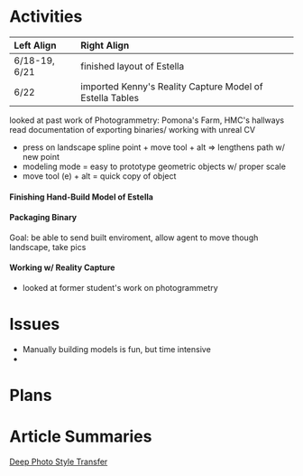 # Activities

| Left Align | Right Align |
| :--        |:--   |
| 6/18-19, 6/21 | finished layout of Estella
| 6/22 | imported Kenny's Reality Capture Model of Estella Tables
looked at past work of Photogrammetry: Pomona's Farm, HMC's hallways
read documentation of exporting binaries/ working with unreal CV

+ press on landscape spline point + move tool + alt => lengthens path w/ new point
+ modeling mode = easy to prototype geometric objects w/ proper scale
+ move tool (e) + alt = quick copy of object
#### Finishing Hand-Build Model of Estella


#### Packaging Binary
Goal: be able to send built enviroment, allow agent to move though landscape, take pics


#### Working w/ Reality Capture
+ looked at former student's work on photogrammetry



# Issues
+ Manually building models is fun, but time intensive
+ 
# Plans



# Article Summaries

[Deep Photo Style Transfer](https://openaccess.thecvf.com/content_cvpr_2017/papers/Luan_Deep_Photo_Style_CVPR_2017_paper.pdf)
